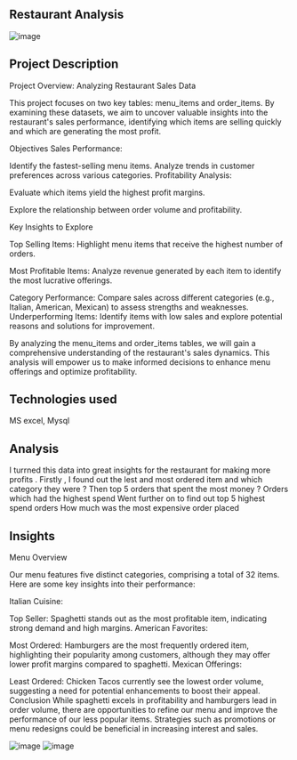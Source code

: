 ## Restaurant Analysis

![image](https://github.com/user-attachments/assets/c60f7c0f-b0ce-40d3-bca6-c10ec30f21d9)

## Project Description
Project Overview: Analyzing Restaurant Sales Data

This project focuses on two key tables: menu_items and order_items. By examining these datasets, we aim to uncover valuable insights into the restaurant's sales performance, identifying which items are selling quickly and which are generating the most profit.

Objectives
Sales Performance:

Identify the fastest-selling menu items.
Analyze trends in customer preferences across various categories.
Profitability Analysis:

Evaluate which items yield the highest profit margins.

Explore the relationship between order volume and profitability.

Key Insights to Explore

Top Selling Items: Highlight menu items that receive the highest number of orders.

Most Profitable Items: Analyze revenue generated by each item to identify the most lucrative offerings.

Category Performance: 
Compare sales across different categories (e.g., Italian, American, Mexican) to assess strengths and weaknesses.
Underperforming Items: Identify items with low sales and explore potential reasons and solutions for improvement.

By analyzing the menu_items and order_items tables, we will gain a comprehensive understanding of the restaurant's sales dynamics. This analysis will empower us to make informed decisions to enhance menu offerings and optimize profitability.

## Technologies used
MS excel, Mysql

## Analysis
I turrned this data into great insights for the restaurant for making more profits .
Firstly , I found out the lest and most ordered item and which category they were ?
Then top 5 orders that spent the most money ?
Orders which had the highest spend 
Went further on to find out top 5 highest spend orders
How much was the most expensive order placed
## Insights
Menu Overview

Our menu features five distinct categories, comprising a total of 32 items. Here are some key insights into their performance:

Italian Cuisine:

Top Seller: Spaghetti stands out as the most profitable item, indicating strong demand and high margins.
American Favorites:

Most Ordered: Hamburgers are the most frequently ordered item, highlighting their popularity among customers, although they may offer lower profit margins compared to spaghetti.
Mexican Offerings:

Least Ordered: Chicken Tacos currently see the lowest order volume, suggesting a need for potential enhancements to boost their appeal.
Conclusion
While spaghetti excels in profitability and hamburgers lead in order volume, there are opportunities to refine our menu and improve the performance of our less popular items. Strategies such as promotions or menu redesigns could be beneficial in increasing interest and sales.


![image](https://github.com/user-attachments/assets/ef8ca962-706d-4b7d-b874-7940ca8162b4)                                                 ![image](https://github.com/user-attachments/assets/7f3e2537-6d53-49ad-aa3e-070161776871)

